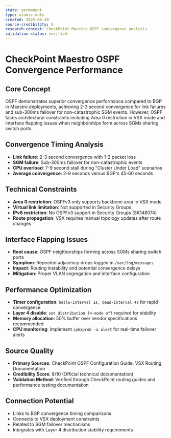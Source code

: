 ```yaml
---
state: permanent
type: atomic-note
created: 2025-06-20
source-credibility: 8
research-context: CheckPoint Maestro OSPF convergence analysis
validation-status: verified
---
```


# CheckPoint Maestro OSPF Convergence Performance

## Core Concept
OSPF demonstrates superior convergence performance compared to BGP in Maestro deployments, achieving 2-3 second convergence for link failures and sub-300ms failover for non-catastrophic SGM events. However, OSPF faces architectural constraints including Area 0 restriction in VSX mode and interface flapping issues when neighborships form across SGMs sharing switch ports.

## Convergence Timing Analysis
- **Link failure**: 2-3 second convergence with 1-2 packet loss
- **SGM failure**: Sub-300ms failover for non-catastrophic events
- **CPU overload**: 7-9 second stall during "Cluster Under Load" scenarios
- **Average convergence**: 2-9 seconds versus BGP's 45-60 seconds

## Technical Constraints
- **Area 0 restriction**: OSPFv3 only supports backbone area in VSX mode
- **Virtual link limitation**: Not supported in Security Groups
- **IPv6 restriction**: No OSPFv3 support in Security Groups (SK148074)
- **Route propagation**: VSX requires manual topology updates after route changes

## Interface Flapping Issues
- **Root cause**: OSPF neighborships forming across SGMs sharing switch ports
- **Symptom**: Repeated adjacency drops logged in `/var/log/messages`
- **Impact**: Routing instability and potential convergence delays
- **Mitigation**: Proper VLAN segregation and interface configuration

## Performance Optimization
- **Timer configuration**: `hello-interval 1s, dead-interval 4s` for rapid convergence
- **Layer 4 disable**: `set distribution l4-mode off` required for stability
- **Memory allocation**: 50% buffer over vendor specifications recommended
- **CPU monitoring**: Implement `cphaprob -a alert` for real-time failover alerts

## Source Quality
- **Primary Sources**: CheckPoint OSPF Configuration Guide, VSX Routing Documentation
- **Credibility Score**: 8/10 (Official technical documentation)
- **Validation Method**: Verified through CheckPoint routing guides and performance testing documentation

## Connection Potential
- Links to BGP convergence timing comparisons
- Connects to VSX deployment constraints
- Related to SGM failover mechanisms
- Integrates with Layer 4 distribution stability requirements